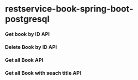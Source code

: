 # restservice-book-spring-boot-postgresql

### Get book by ID API
### Delete Book by ID API
### Get all Book API
### Get all Book with seach title API
